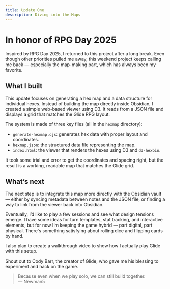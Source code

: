 ```yaml
---
title: Update One
description: Diving into the Maps
---
```


# In honor of RPG Day 2025

Inspired by RPG Day 2025, I returned to this project after a long break. Even though other priorities pulled me away, this weekend project keeps calling me back — especially the map-making part, which has always been my favorite.

## What I built

This update focuses on generating a hex map and a data structure for individual hexes. Instead of building the map directly inside Obsidian, I created a simple web-based viewer using D3. It reads from a JSON file and displays a grid that matches the Glide RPG layout.

The system is made of three key files (all in the `hexmap` directory):
- `generate-hexmap.cjs`: generates hex data with proper layout and coordinates.
- `hexmap.json`: the structured data file representing the map.
- `index.html`: the viewer that renders the hexes using D3 and `d3-hexbin`.

It took some trial and error to get the coordinates and spacing right, but the result is a working, readable map that matches the Glide grid.

## What’s next

The next step is to integrate this map more directly with the Obsidian vault — either by syncing metadata between notes and the JSON file, or finding a way to link from the viewer back into Obsidian.

Eventually, I’d like to play a few sessions and see what design tensions emerge. I have some ideas for turn templates, stat tracking, and interactive elements, but for now I’m keeping the game hybrid — part digital, part physical. There's something satisfying about rolling dice and flipping cards by hand.

I also plan to create a walkthrough video to show how I actually play Glide with this setup.

Shout out to Cody Barr, the creator of Glide, who gave me his blessing to experiment and hack on the game.

> Because even when we play solo, we can still build together.  
> — Newman5


